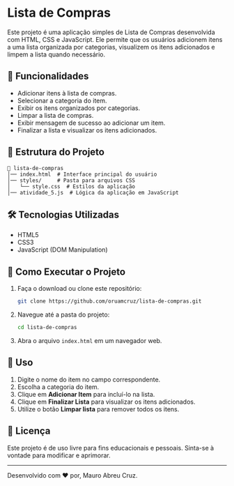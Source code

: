 # Lista de Compras

Este projeto é uma aplicação simples de Lista de Compras desenvolvida com HTML, CSS e JavaScript. Ele permite que os usuários adicionem itens a uma lista organizada por categorias, visualizem os itens adicionados e limpem a lista quando necessário.

## 🚀 Funcionalidades

- Adicionar itens à lista de compras.
- Selecionar a categoria do item.
- Exibir os itens organizados por categorias.
- Limpar a lista de compras.
- Exibir mensagem de sucesso ao adicionar um item.
- Finalizar a lista e visualizar os itens adicionados.

## 📂 Estrutura do Projeto

```
📂 lista-de-compras
│── index.html  # Interface principal do usuário
│── styles/     # Pasta para arquivos CSS
│   └── style.css  # Estilos da aplicação
│── atividade_5.js  # Lógica da aplicação em JavaScript
```

## 🛠 Tecnologias Utilizadas

- HTML5
- CSS3
- JavaScript (DOM Manipulation)

## 🎯 Como Executar o Projeto

1. Faça o download ou clone este repositório:
   ```sh
   git clone https://github.com/oruamcruz/lista-de-compras.git
   ```
2. Navegue até a pasta do projeto:
   ```sh
   cd lista-de-compras
   ```
3. Abra o arquivo `index.html` em um navegador web.

## 📌 Uso

1. Digite o nome do item no campo correspondente.
2. Escolha a categoria do item.
3. Clique em **Adicionar Item** para incluí-lo na lista.
4. Clique em **Finalizar Lista** para visualizar os itens adicionados.
5. Utilize o botão **Limpar lista** para remover todos os itens.

## 📜 Licença

Este projeto é de uso livre para fins educacionais e pessoais. Sinta-se à vontade para modificar e aprimorar.

---

Desenvolvido com ❤️ por, Mauro Abreu Cruz.

